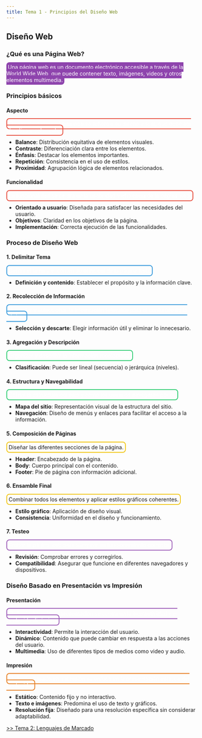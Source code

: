 ```yaml
---
title: Tema 1 - Principios del Diseño Web
---
```


## Diseño Web

### ¿Qué es una Página Web?

<span style="background-color: #8e44ad; border-radius: 8px; padding: 4px; color: white;">Una página web es un documento electrónico accesible a través de la World Wide Web, que puede contener texto, imágenes, videos y otros elementos multimedia.</span>

### Principios básicos

#### Aspecto

<span style="border: 2px solid #e74c3c; border-radius: 8px; padding: 4px; color: white;">El aspecto de una página web se refiere a su diseño visual, que debe ser atractivo y coherente.</span>

- **Balance**: Distribución equitativa de elementos visuales.
- **Contraste**: Diferenciación clara entre los elementos.
- **Énfasis**: Destacar los elementos importantes.
- **Repetición**: Consistencia en el uso de estilos.
- **Proximidad**: Agrupación lógica de elementos relacionados.

#### Funcionalidad

<span style="border: 2px solid #e74c3c; border-radius: 8px; padding: 4px; color: white;">La funcionalidad se centra en la usabilidad y eficiencia de la página web.</span>

- **Orientado a usuario**: Diseñada para satisfacer las necesidades del usuario.
- **Objetivos**: Claridad en los objetivos de la página.
- **Implementación**: Correcta ejecución de las funcionalidades.

### Proceso de Diseño Web

#### 1. Delimitar Tema

<span style="border: 2px solid #3498db; border-radius: 8px; padding: 4px; color: white;">Definir el tema y el contenido principal de la página web.</span>

- **Definición y contenido**: Establecer el propósito y la información clave.

#### 2. Recolección de Información

<span style="border: 2px solid #3498db; border-radius: 8px; padding: 4px; color: white;">Recopilar y seleccionar la información relevante para el contenido de la página.</span>

- **Selección y descarte**: Elegir información útil y eliminar lo innecesario.

#### 3. Agregación y Descripción

<span style="border: 2px solid #2ecc71; border-radius: 8px; padding: 4px; color: white;">Organizar y describir la información recolectada.</span>

- **Clasificación**: Puede ser lineal (secuencia) o jerárquica (niveles).

#### 4. Estructura y Navegabilidad

<span style="border: 2px solid #2ecc71; border-radius: 8px; padding: 4px; color: white;">Definir la estructura del sitio y cómo los usuarios navegarán por él.</span>

- **Mapa del sitio**: Representación visual de la estructura del sitio.
- **Navegación**: Diseño de menús y enlaces para facilitar el acceso a la información.

#### 5. Composición de Páginas

<span style="border: 2px solid #f1c40f; border-radius: 8px; padding: 4px;">Diseñar las diferentes secciones de la página.</span>

- **Header**: Encabezado de la página.
- **Body**: Cuerpo principal con el contenido.
- **Footer**: Pie de página con información adicional.

#### 6. Ensamble Final

<span style="border: 2px solid #f1c40f; border-radius: 8px; padding: 4px;">Combinar todos los elementos y aplicar estilos gráficos coherentes.</span>

- **Estilo gráfico**: Aplicación de diseño visual.
- **Consistencia**: Uniformidad en el diseño y funcionamiento.

#### 7. Testeo

<span style="border: 2px solid #9b59b6; border-radius: 8px; padding: 4px; color: white;">Probar la página web para asegurar su funcionamiento correcto.</span>

- **Revisión**: Comprobar errores y corregirlos.
- **Compatibilidad**: Asegurar que funcione en diferentes navegadores y dispositivos.

### Diseño Basado en Presentación vs Impresión

#### Presentación

<span style="border: 2px solid #9b59b6; border-radius: 8px; padding: 4px; color: white;">El diseño basado en presentación se centra en la interactividad y el contenido dinámico.</span>

- **Interactividad**: Permite la interacción del usuario.
- **Dinámico**: Contenido que puede cambiar en respuesta a las acciones del usuario.
- **Multimedia**: Uso de diferentes tipos de medios como video y audio.

#### Impresión

<span style="border: 2px solid #e67e22; border-radius: 8px; padding: 4px; color: white;">El diseño basado en impresión se enfoca en la presentación estática del contenido.</span>

- **Estático**: Contenido fijo y no interactivo.
- **Texto e imágenes**: Predomina el uso de texto y gráficos.
- **Resolución fija**: Diseñado para una resolución específica sin considerar adaptabilidad.

[ >> Tema 2: Lenguajes de Marcado](tema2#1-introducción/)

##
